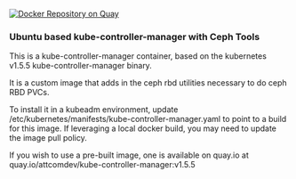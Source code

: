 [![Docker Repository on Quay](https://quay.io/repository/attcomdev/kube-controller-manager/status "Docker Repository on Quay")](https://quay.io/repository/attcomdev/kube-controller-manager)

### Ubuntu based kube-controller-manager with Ceph Tools

This is a kube-controller-manager container, based on the kubernetes v1.5.5 kube-controller-manager binary.

It is a custom image that adds in the ceph rbd utilities necessary to do ceph RBD PVCs.

To install it in a kubeadm environment, update /etc/kubernetes/manifests/kube-controller-manager.yaml to point to a build for this image.  If leveraging a local docker build, you may need to update the image pull policy.

If you wish to use a pre-built image, one is available on quay.io at quay.io/attcomdev/kube-controller-manager:v1.5.5
